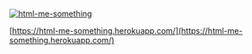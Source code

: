<p>
    <a href="https://html-me-something.herokuapp.com/">
        <img src="https://github.com/jasonleonhard/html-me-something/blob/master/images/html-me-something.gif?raw=true"
        alt="html-me-something" height="">
    </a>
</p>

[https://html-me-something.herokuapp.com/](https://html-me-something.herokuapp.com/)

